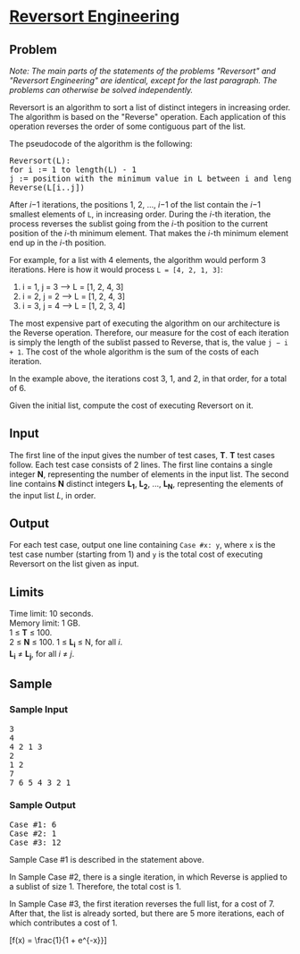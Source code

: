 # [Reversort Engineering](https://codingcompetitions.withgoogle.com/codejam/round/000000000043580a/00000000006d0a5c#problem)

## Problem
*Note: The main parts of the statements of the problems "Reversort" and "Reversort Engineering" are identical, except for the last paragraph. The problems can otherwise be solved independently.*

Reversort is an algorithm to sort a list of distinct integers in increasing order. The algorithm is based on the "Reverse" operation. Each application of this operation reverses the order of some contiguous part of the list.

The pseudocode of the algorithm is the following:
<pre>
Reversort(L):
for i := 1 to length(L) - 1
j := position with the minimum value in L between i and length(L), inclusive
Reverse(L[i..j])
</pre>

After *i*−1 iterations, the positions 1, 2, ..., *i*−1 of the list contain the *i*−1 smallest elements of `L`, in increasing order. During the *i*-th iteration, the process reverses the sublist going from the *i*-th position to the current position of the *i*-th minimum element. That makes the *i*-th minimum element end up in the *i*-th position.

For example, for a list with 4 elements, the algorithm would perform 3 iterations. Here is how it would process `L = [4, 2, 1, 3]`:

1. i = 1, j = 3 &#10230; L = [1, 2, 4, 3]
2. i = 2, j = 2 &#10230; L = [1, 2, 4, 3]
3. i = 3, j = 4 &#10230; L = [1, 2, 3, 4]

The most expensive part of executing the algorithm on our architecture is the Reverse operation. Therefore, our measure for the cost of each iteration is simply the length of the sublist passed to Reverse, that is, the value `j − i + 1`. The cost of the whole algorithm is the sum of the costs of each iteration.

In the example above, the iterations cost 3, 1, and 2, in that order, for a total of 6.

Given the initial list, compute the cost of executing Reversort on it.

## Input
The first line of the input gives the number of test cases, **T**. **T** test cases follow. Each test case consists of 2 lines. The first line contains a single integer **N**, representing the number of elements in the input list. The second line contains **N** distinct integers **L<sub>1</sub>**, **L<sub>2</sub>**, ..., **L<sub>N</sub>**, representing the elements of the input list *L*, in order.

## Output
For each test case, output one line containing `Case #x: y`, where `x` is the test case number (starting from 1) and `y` is the total cost of executing Reversort on the list given as input.

## Limits
Time limit: 10 seconds.  
Memory limit: 1 GB.  
1 ≤ **T** ≤ 100.  
2 ≤ **N** ≤ 100.
1 ≤ **L<sub>i</sub>** ≤ N, for all *i*.  
**L<sub>i</sub>** ≠ **L<sub>j</sub>**, for all *i* ≠ *j*.


## Sample
### Sample Input
<pre>
3
4
4 2 1 3
2
1 2
7
7 6 5 4 3 2 1
</pre>
### Sample Output
<pre>
Case #1: 6
Case #2: 1
Case #3: 12
</pre>

Sample Case #1 is described in the statement above.

In Sample Case #2, there is a single iteration, in which Reverse is applied to a sublist of size 1. Therefore, the total cost is 1.

In Sample Case #3, the first iteration reverses the full list, for a cost of 7. After that, the list is already sorted, but there are 5 more iterations, each of which contributes a cost of 1. 

\[f(x) = \frac{1}{1 + e^{-x}}\]
